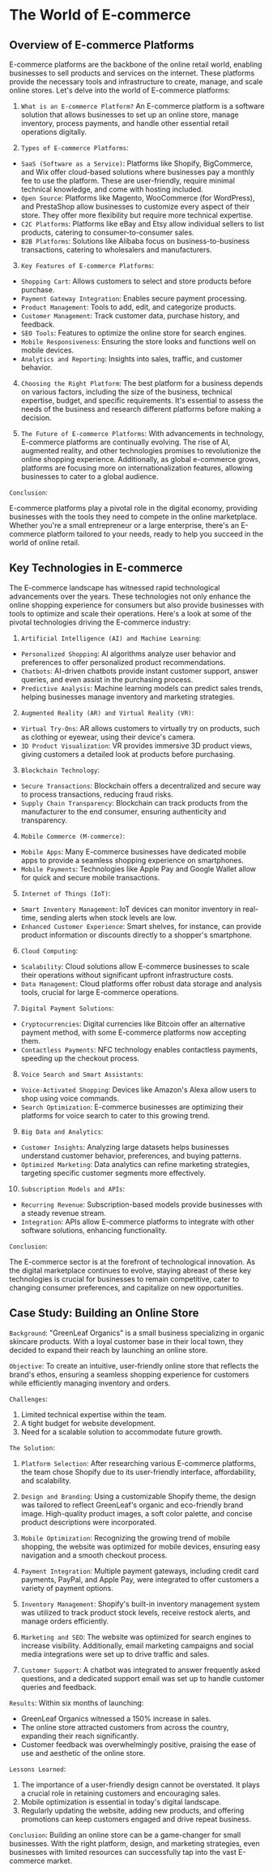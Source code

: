 # The World of E-commerce

## Overview of E-commerce Platforms

E-commerce platforms are the backbone of the online retail world, enabling businesses to sell products and services on the internet. These platforms provide the necessary tools and infrastructure to create, manage, and scale online stores. Let's delve into the world of E-commerce platforms:

1. `What is an E-commerce Platform?`
   An E-commerce platform is a software solution that allows businesses to set up an online store, manage inventory, process payments, and handle other essential retail operations digitally.

2. `Types of E-commerce Platforms`:

- `SaaS (Software as a Service)`: Platforms like Shopify, BigCommerce, and Wix offer cloud-based solutions where businesses pay a monthly fee to use the platform. These are user-friendly, require minimal technical knowledge, and come with hosting included.
- `Open Source`: Platforms like Magento, WooCommerce (for WordPress), and PrestaShop allow businesses to customize every aspect of their store. They offer more flexibility but require more technical expertise.
- `C2C Platforms`: Platforms like eBay and Etsy allow individual sellers to list products, catering to consumer-to-consumer sales.
- `B2B Platforms`: Solutions like Alibaba focus on business-to-business transactions, catering to wholesalers and manufacturers.

3. `Key Features of E-commerce Platforms`:

- `Shopping Cart`: Allows customers to select and store products before purchase.
- `Payment Gateway Integration`: Enables secure payment processing.
- `Product Management`: Tools to add, edit, and categorize products.
- `Customer Management`: Track customer data, purchase history, and feedback.
- `SEO Tools`: Features to optimize the online store for search engines.
- `Mobile Responsiveness`: Ensuring the store looks and functions well on mobile devices.
- `Analytics and Reporting`: Insights into sales, traffic, and customer behavior.

4. `Choosing the Right Platform`:
   The best platform for a business depends on various factors, including the size of the business, technical expertise, budget, and specific requirements. It's essential to assess the needs of the business and research different platforms before making a decision.

5. `The Future of E-commerce Platforms`:
   With advancements in technology, E-commerce platforms are continually evolving. The rise of AI, augmented reality, and other technologies promises to revolutionize the online shopping experience. Additionally, as global e-commerce grows, platforms are focusing more on internationalization features, allowing businesses to cater to a global audience.

`Conclusion`:

E-commerce platforms play a pivotal role in the digital economy, providing businesses with the tools they need to compete in the online marketplace. Whether you're a small entrepreneur or a large enterprise, there's an E-commerce platform tailored to your needs, ready to help you succeed in the world of online retail.

## Key Technologies in E-commerce

The E-commerce landscape has witnessed rapid technological advancements over the years. These technologies not only enhance the online shopping experience for consumers but also provide businesses with tools to optimize and scale their operations. Here's a look at some of the pivotal technologies driving the E-commerce industry:

1. `Artificial Intelligence (AI) and Machine Learning`:

- `Personalized Shopping`: AI algorithms analyze user behavior and preferences to offer personalized product recommendations.
- `Chatbots`: AI-driven chatbots provide instant customer support, answer queries, and even assist in the purchasing process.
- `Predictive Analysis`: Machine learning models can predict sales trends, helping businesses manage inventory and marketing strategies.

2. `Augmented Reality (AR) and Virtual Reality (VR)`:

- `Virtual Try-Ons`: AR allows customers to virtually try on products, such as clothing or eyewear, using their device's camera.
- `3D Product Visualization`: VR provides immersive 3D product views, giving customers a detailed look at products before purchasing.

3. `Blockchain Technology`:

- `Secure Transactions`: Blockchain offers a decentralized and secure way to process transactions, reducing fraud risks.
- `Supply Chain Transparency`: Blockchain can track products from the manufacturer to the end consumer, ensuring authenticity and transparency.

4. `Mobile Commerce (M-commerce)`:

- `Mobile Apps`: Many E-commerce businesses have dedicated mobile apps to provide a seamless shopping experience on smartphones.
- `Mobile Payments`: Technologies like Apple Pay and Google Wallet allow for quick and secure mobile transactions.

5. `Internet of Things (IoT)`:

- `Smart Inventory Management`: IoT devices can monitor inventory in real-time, sending alerts when stock levels are low.
- `Enhanced Customer Experience`: Smart shelves, for instance, can provide product information or discounts directly to a shopper's smartphone.

6. `Cloud Computing`:

- `Scalability`: Cloud solutions allow E-commerce businesses to scale their operations without significant upfront infrastructure costs.
- `Data Management`: Cloud platforms offer robust data storage and analysis tools, crucial for large E-commerce operations.

7. `Digital Payment Solutions`:

- `Cryptocurrencies`: Digital currencies like Bitcoin offer an alternative payment method, with some E-commerce platforms now accepting them.
- `Contactless Payments`: NFC technology enables contactless payments, speeding up the checkout process.

8. `Voice Search and Smart Assistants`:

- `Voice-Activated Shopping`: Devices like Amazon's Alexa allow users to shop using voice commands.
- `Search Optimization`: E-commerce businesses are optimizing their platforms for voice search to cater to this growing trend.

9. `Big Data and Analytics`:

- `Customer Insights`: Analyzing large datasets helps businesses understand customer behavior, preferences, and buying patterns.
- `Optimized Marketing`: Data analytics can refine marketing strategies, targeting specific customer segments more effectively.

10. `Subscription Models and APIs`:

- `Recurring Revenue`: Subscription-based models provide businesses with a steady revenue stream.
- `Integration`: APIs allow E-commerce platforms to integrate with other software solutions, enhancing functionality.

`Conclusion`:

The E-commerce sector is at the forefront of technological innovation. As the digital marketplace continues to evolve, staying abreast of these key technologies is crucial for businesses to remain competitive, cater to changing consumer preferences, and capitalize on new opportunities.

## Case Study: Building an Online Store

`Background`:
"GreenLeaf Organics" is a small business specializing in organic skincare products. With a loyal customer base in their local town, they decided to expand their reach by launching an online store.

`Objective`:
To create an intuitive, user-friendly online store that reflects the brand's ethos, ensuring a seamless shopping experience for customers while efficiently managing inventory and orders.

`Challenges`:

1. Limited technical expertise within the team.
2. A tight budget for website development.
3. Need for a scalable solution to accommodate future growth.

`The Solution`:

1. `Platform Selection`:
   After researching various E-commerce platforms, the team chose Shopify due to its user-friendly interface, affordability, and scalability.

2. `Design and Branding`:
   Using a customizable Shopify theme, the design was tailored to reflect GreenLeaf's organic and eco-friendly brand image. High-quality product images, a soft color palette, and concise product descriptions were incorporated.

3. `Mobile Optimization`:
   Recognizing the growing trend of mobile shopping, the website was optimized for mobile devices, ensuring easy navigation and a smooth checkout process.

4. `Payment Integration`:
   Multiple payment gateways, including credit card payments, PayPal, and Apple Pay, were integrated to offer customers a variety of payment options.

5. `Inventory Management`:
   Shopify's built-in inventory management system was utilized to track product stock levels, receive restock alerts, and manage orders efficiently.

6. `Marketing and SEO`:
   The website was optimized for search engines to increase visibility. Additionally, email marketing campaigns and social media integrations were set up to drive traffic and sales.

7. `Customer Support`:
   A chatbot was integrated to answer frequently asked questions, and a dedicated support email was set up to handle customer queries and feedback.

`Results`:
Within six months of launching:

- GreenLeaf Organics witnessed a 150% increase in sales.
- The online store attracted customers from across the country, expanding their reach significantly.
- Customer feedback was overwhelmingly positive, praising the ease of use and aesthetic of the online store.

`Lessons Learned`:

1. The importance of a user-friendly design cannot be overstated. It plays a crucial role in retaining customers and encouraging sales.
2. Mobile optimization is essential in today's digital landscape.
3. Regularly updating the website, adding new products, and offering promotions can keep customers engaged and drive repeat business.

`Conclusion`:
Building an online store can be a game-changer for small businesses. With the right platform, design, and marketing strategies, even businesses with limited resources can successfully tap into the vast E-commerce market.
